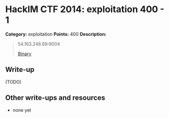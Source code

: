 # HackIM CTF 2014: exploitation 400 - 1

**Category:** exploitation
**Points:** 400
**Description:**

> 54.163.248.69:9004
> 
>	[Binary](MentalNote.tar.gz)

## Write-up

(TODO)

## Other write-ups and resources

* none yet

